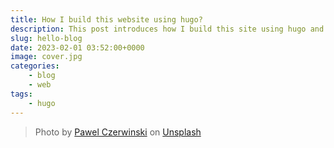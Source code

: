 ```yaml
---
title: How I build this website using hugo?
description: This post introduces how I build this site using hugo and its theme hugo-theme-stack
slug: hello-blog 
date: 2023-02-01 03:52:00+0000
image: cover.jpg
categories:
    - blog
    - web
tags:
    - hugo
---
```





> Photo by [Pawel Czerwinski](https://unsplash.com/@pawel_czerwinski) on [Unsplash](https://unsplash.com/)